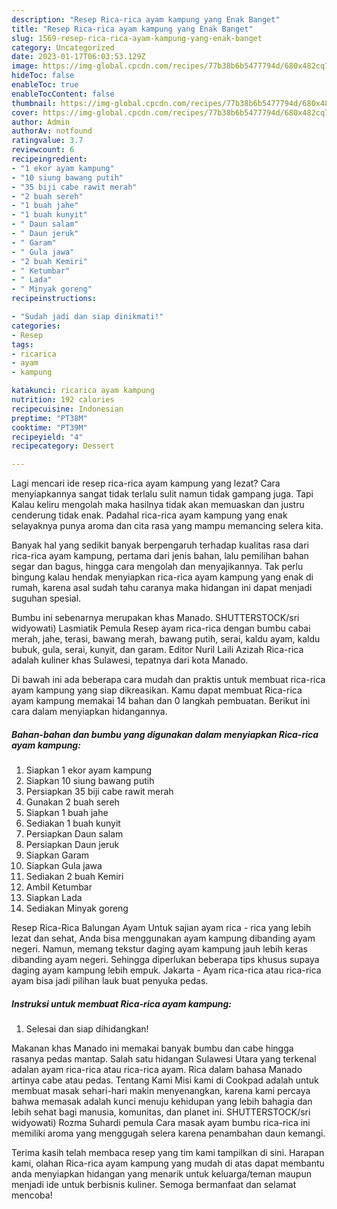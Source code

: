 ```yaml
---
description: "Resep Rica-rica ayam kampung yang Enak Banget"
title: "Resep Rica-rica ayam kampung yang Enak Banget"
slug: 1569-resep-rica-rica-ayam-kampung-yang-enak-banget
category: Uncategorized
date: 2023-01-17T06:03:53.129Z
image: https://img-global.cpcdn.com/recipes/77b38b6b5477794d/680x482cq70/rica-rica-ayam-kampung-foto-resep-utama.jpg
hideToc: false
enableToc: true
enableTocContent: false
thumbnail: https://img-global.cpcdn.com/recipes/77b38b6b5477794d/680x482cq70/rica-rica-ayam-kampung-foto-resep-utama.jpg
cover: https://img-global.cpcdn.com/recipes/77b38b6b5477794d/680x482cq70/rica-rica-ayam-kampung-foto-resep-utama.jpg
author: Admin
authorAv: notfound
ratingvalue: 3.7
reviewcount: 6
recipeingredient:
- "1 ekor ayam kampung"
- "10 siung bawang putih"
- "35 biji cabe rawit merah"
- "2 buah sereh"
- "1 buah jahe"
- "1 buah kunyit"
- " Daun salam"
- " Daun jeruk"
- " Garam"
- " Gula jawa"
- "2 buah Kemiri"
- " Ketumbar"
- " Lada"
- " Minyak goreng"
recipeinstructions:

- "Sudah jadi dan siap dinikmati!"
categories:
- Resep
tags:
- ricarica
- ayam
- kampung

katakunci: ricarica ayam kampung 
nutrition: 192 calories
recipecuisine: Indonesian
preptime: "PT38M"
cooktime: "PT39M"
recipeyield: "4"
recipecategory: Dessert

---
```



Lagi mencari ide resep rica-rica ayam kampung yang lezat? Cara menyiapkannya sangat tidak terlalu sulit namun tidak gampang juga. Tapi Kalau keliru mengolah maka hasilnya tidak akan memuaskan dan justru cenderung tidak enak. Padahal rica-rica ayam kampung yang enak selayaknya punya aroma dan cita rasa yang mampu memancing selera kita.


Banyak hal yang sedikit banyak berpengaruh terhadap kualitas rasa dari rica-rica ayam kampung, pertama dari jenis bahan, lalu pemilihan bahan segar dan bagus, hingga cara mengolah dan menyajikannya. Tak perlu bingung kalau hendak menyiapkan rica-rica ayam kampung yang enak di rumah, karena asal sudah tahu caranya maka hidangan ini dapat menjadi suguhan spesial.

Bumbu ini sebenarnya merupakan khas Manado. SHUTTERSTOCK/sri widyowati) Lasmiatik Pemula Resep ayam rica-rica dengan bumbu cabai merah, jahe, terasi, bawang merah, bawang putih, serai, kaldu ayam, kaldu bubuk, gula, serai, kunyit, dan garam. Editor Nuril Laili Azizah Rica-rica adalah kuliner khas Sulawesi, tepatnya dari kota Manado.


Di bawah ini ada beberapa cara mudah dan praktis untuk membuat rica-rica ayam kampung yang siap dikreasikan. Kamu dapat membuat Rica-rica ayam kampung memakai 14 bahan dan 0 langkah pembuatan. Berikut ini cara dalam menyiapkan hidangannya.

<!--inarticleads1-->

##### Bahan-bahan dan bumbu yang digunakan dalam menyiapkan Rica-rica ayam kampung:

1. Siapkan 1 ekor ayam kampung
1. Siapkan 10 siung bawang putih
1. Persiapkan 35 biji cabe rawit merah
1. Gunakan 2 buah sereh
1. Siapkan 1 buah jahe
1. Sediakan 1 buah kunyit
1. Persiapkan  Daun salam
1. Persiapkan  Daun jeruk
1. Siapkan  Garam
1. Siapkan  Gula jawa
1. Sediakan 2 buah Kemiri
1. Ambil  Ketumbar
1. Siapkan  Lada
1. Sediakan  Minyak goreng


Resep Rica-Rica Balungan Ayam Untuk sajian ayam rica - rica yang lebih lezat dan sehat, Anda bisa menggunakan ayam kampung dibanding ayam negeri. Namun, memang tekstur daging ayam kampung jauh lebih keras dibanding ayam negeri. Sehingga diperlukan beberapa tips khusus supaya daging ayam kampung lebih empuk. Jakarta - Ayam rica-rica atau rica-rica ayam bisa jadi pilihan lauk buat penyuka pedas. 

<!--inarticleads2-->

##### Instruksi untuk membuat Rica-rica ayam kampung:


1. Selesai dan siap dihidangkan!

Makanan khas Manado ini memakai banyak bumbu dan cabe hingga rasanya pedas mantap. Salah satu hidangan Sulawesi Utara yang terkenal adalan ayam rica-rica atau rica-rica ayam. Rica dalam bahasa Manado artinya cabe atau pedas. Tentang Kami Misi kami di Cookpad adalah untuk membuat masak sehari-hari makin menyenangkan, karena kami percaya bahwa memasak adalah kunci menuju kehidupan yang lebih bahagia dan lebih sehat bagi manusia, komunitas, dan planet ini. SHUTTERSTOCK/sri widyowati) Rozma Suhardi pemula Cara masak ayam bumbu rica-rica ini memiliki aroma yang menggugah selera karena penambahan daun kemangi. 

Terima kasih telah membaca resep yang tim kami tampilkan di sini. Harapan kami, olahan Rica-rica ayam kampung yang mudah di atas dapat membantu anda menyiapkan hidangan yang menarik untuk keluarga/teman maupun menjadi ide untuk berbisnis kuliner. Semoga bermanfaat dan selamat mencoba!
